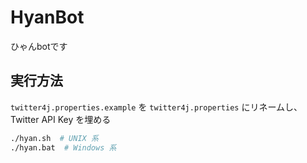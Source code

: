 # HyanBot

ひゃんbotです

## 実行方法
`twitter4j.properties.example` を `twitter4j.properties` にリネームし、Twitter API Key を埋める

```sh
./hyan.sh  # UNIX 系
./hyan.bat  # Windows 系
```
